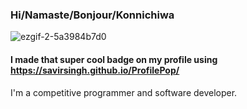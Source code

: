 ### Hi/Namaste/Bonjour/Konnichiwa
![ezgif-2-5a3984b7d0](https://user-images.githubusercontent.com/84334654/181835988-18dc3331-2e92-4af2-85f6-be1bceea7780.gif)

#### I made that super cool badge on my profile using https://savirsingh.github.io/ProfilePop/

I'm a competitive programmer and software developer.
